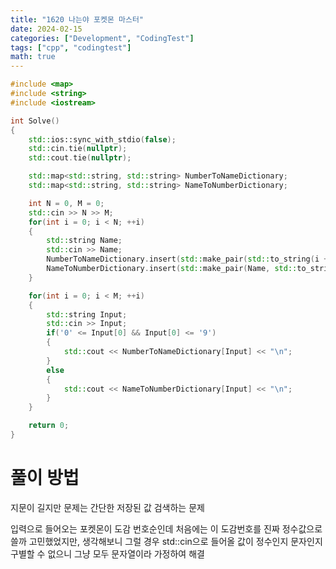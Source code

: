 ```yaml
---
title: "1620 나는야 포켓몬 마스터"
date: 2024-02-15
categories: ["Development", "CodingTest"]
tags: ["cpp", "codingtest"]
math: true
---
```

```cpp
#include <map>
#include <string>
#include <iostream>

int Solve()
{
    std::ios::sync_with_stdio(false);
    std::cin.tie(nullptr);
    std::cout.tie(nullptr);

    std::map<std::string, std::string> NumberToNameDictionary;
    std::map<std::string, std::string> NameToNumberDictionary;

    int N = 0, M = 0;
    std::cin >> N >> M;
    for(int i = 0; i < N; ++i)
    {
        std::string Name;
        std::cin >> Name;
        NumberToNameDictionary.insert(std::make_pair(std::to_string(i + 1), Name));
        NameToNumberDictionary.insert(std::make_pair(Name, std::to_string(i + 1)));
    }

    for(int i = 0; i < M; ++i)
    {
        std::string Input;
        std::cin >> Input;
        if('0' <= Input[0] && Input[0] <= '9')
        {
            std::cout << NumberToNameDictionary[Input] << "\n";
        }
        else
        {
            std::cout << NameToNumberDictionary[Input] << "\n";
        }
    }

    return 0;
}
```

# 풀이 방법
지문이 길지만 문제는 간단한 저장된 값 검색하는 문제

입력으로 들어오는 포켓몬이 도감 번호순인데 처음에는 이 도감번호를 진짜 정수값으로 쓸까 고민했었지만, 생각해보니 그럴 경우 std::cin으로 들어올 값이 정수인지 문자인지 구별할 수 없으니 그냥 모두 문자열이라 가정하여 해결

